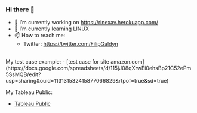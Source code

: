 ### Hi there 👋

- 🔭 I’m currently working on https://rinexav.herokuapp.com/
- 🌱 I’m currently learning LINUX
- 📫 How to reach me:
    - Twitter: https://twitter.com/FilipGaldyn


<br>
My test case example:
- [test case for site amazon.com](https://docs.google.com/spreadsheets/d/115jJ08qXrwEi0ehsBp21C52ePm5SsMQB/edit?usp=sharing&ouid=113131532415877066829&rtpof=true&sd=true)


My Tableau Public:
- [Tableau Public](https://public.tableau.com/app/profile/filipgaldyn#!/?newProfile=&activeTab=0)
